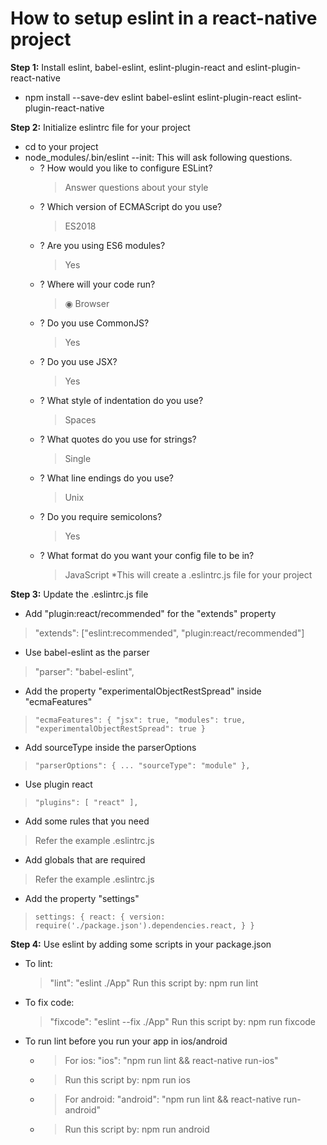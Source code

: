 # How to setup eslint in a react-native project
**Step 1:** Install eslint, babel-eslint, eslint-plugin-react and eslint-plugin-react-native
  * npm install --save-dev eslint babel-eslint eslint-plugin-react eslint-plugin-react-native
  
**Step 2:** Initialize eslintrc file for your project
  * cd to your project
  * node_modules/.bin/eslint --init: This will ask following questions.
    * ? How would you like to configure ESLint?
      > Answer questions about your style
    * ? Which version of ECMAScript do you use?
      > ES2018
    * ? Are you using ES6 modules?
      > Yes
    * ? Where will your code run?
      > ◉ Browser
    * ? Do you use CommonJS?
      > Yes
    * ? Do you use JSX?
      > Yes
    * ? What style of indentation do you use?
      > Spaces
    * ? What quotes do you use for strings?
      > Single
    * ? What line endings do you use?
      > Unix
    * ? Do you require semicolons?
      > Yes
    * ? What format do you want your config file to be in?
      > JavaScript
   *This will create a .eslintrc.js file for your project
   
 **Step 3:** Update the .eslintrc.js file
  * Add "plugin:react/recommended" for the "extends" property
   > "extends": ["eslint:recommended", "plugin:react/recommended"]
  * Use babel-eslint as the parser
   > "parser": "babel-eslint",
  * Add the property "experimentalObjectRestSpread" inside "ecmaFeatures"
   > `"ecmaFeatures": {
      "jsx": true,
      "modules": true,
      "experimentalObjectRestSpread": true
    }`
  * Add sourceType inside the parserOptions
   > `"parserOptions": {
       ...
       "sourceType": "module"
      },`
  * Use plugin react
   > `"plugins": [
        "react"
       ],`
  * Add some rules that you need
   > Refer the example .eslintrc.js
  * Add globals that are required
   > Refer the example .eslintrc.js
  * Add the property "settings"
   > `settings: {
       react: {
        version: require('./package.json').dependencies.react,
       }
      }`
      
**Step 4:** Use eslint by adding some scripts in your package.json
 * To lint:
   > "lint": "eslint ./App"
   > Run this script by: npm run lint
 * To fix code:
   > "fixcode": "eslint --fix ./App"
   > Run this script by: npm run fixcode
 * To run lint before you run your app in ios/android
   * > For ios: "ios": "npm run lint && react-native run-ios"
   * > Run this script by: npm run ios
   
   * > For android: "android": "npm run lint && react-native run-android"
   * > Run this script by: npm run android

       
